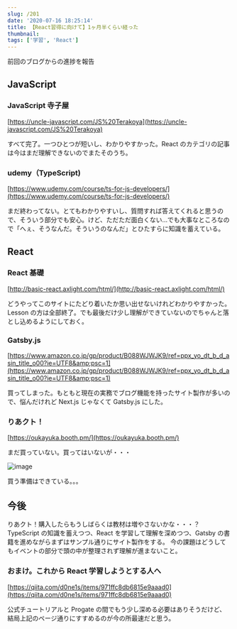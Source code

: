 ```yaml
---
slug: /201
date: '2020-07-16 18:25:14'
title: 【React習得に向けて】1ヶ月半くらい経った
thumbnail:
tags: ['学習', 'React']
---
```

前回のブログからの進捗を報告

## JavaScript

### JavaScript 寺子屋

[https://uncle-javascript.com/JS%20Terakoya](https://uncle-javascript.com/JS%20Terakoya)

すべて完了。一つひとつが短いし、わかりやすかった。React のカテゴリの記事は今はまだ理解できないのでまたそのうち。

### udemy（TypeScript)

[https://www.udemy.com/course/ts-for-js-developers/](https://www.udemy.com/course/ts-for-js-developers/)

まだ終わってない。とてもわかりやすいし、質問すれば答えてくれると思うので、そういう部分でも安心。けど、ただただ面白くない…でも大事なところなので「へぇ、そうなんだ。そういうのなんだ」とひたすらに知識を蓄えている。

## React

### React 基礎

[http://basic-react.axlight.com/html/](http://basic-react.axlight.com/html/)

どうやってこのサイトにたどり着いたか思い出せないけれどわかりやすかった。Lesson の方は全部終了。でも最後だけ少し理解ができていないのでちゃんと落とし込めるようにしておく。

### Gatsby.js

[https://www.amazon.co.jp/gp/product/B088WJWJK9/ref=ppx_yo_dt_b_d_asin_title_o00?ie=UTF8&amp;psc=1](https://www.amazon.co.jp/gp/product/B088WJWJK9/ref=ppx_yo_dt_b_d_asin_title_o00?ie=UTF8&amp;psc=1)

買ってしまった。もともと現在の実務でブログ機能を持ったサイト製作が多いので、悩んだけれど Next.js じゃなくて Gatsby.js にした。

### りあクト！

[https://oukayuka.booth.pm/](https://oukayuka.booth.pm/)

まだ買っていない。買ってはいないが・・・

![image](/img/blog/contents/2020/07/image.png)

買う準備はできている。。。

## 今後

りあクト！購入したらもうしばらくは教材は増やさないかな・・・？
TypeScript の知識を蓄えつつ、React を学習して理解を深めつつ、Gatsby の書籍を進めながらまずはサンプル通りにサイト製作をする。
今の課題はどうしてもイベントの部分で頭の中が整理されず理解が進まないこと。

### おまけ。これから React 学習しようとする人へ

[https://qiita.com/d0ne1s/items/971ffc8db6815e9aaad0](https://qiita.com/d0ne1s/items/971ffc8db6815e9aaad0)

公式チュートリアルと Progate の間でもう少し深める必要はありそうだけど、結局上記のページ通りにすすめるのが今の所最速だと思う。
